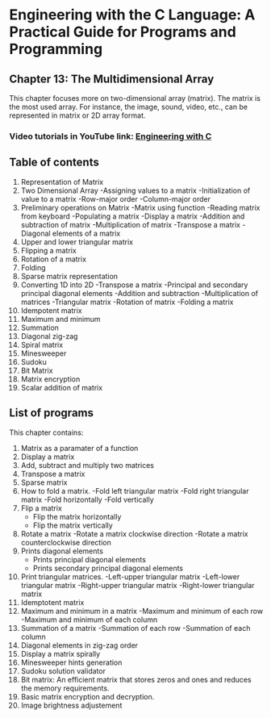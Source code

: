 
# Engineering with the C Language: A Practical Guide for Programs and Programming

## Chapter 13: The Multidimensional Array 

This chapter focuses more on two-dimensional array (matrix). The matrix is the most used array. For instance,
the image, sound, video, etc., can be represented in matrix or 2D array format.

### Video tutorials in YouTube link: [Engineering with C](https://www.youtube.com/@dr.patgiri) 

## Table of contents
1. Representation of Matrix
2. Two Dimensional Array 
	-Assigning values to a matrix 
	-Initialization of value to a matrix 
	-Row-major order 
	-Column-major order 
3. Preliminary operations on Matrix 
	-Matrix using function 
	-Reading matrix from keyboard 
	-Populating a matrix
	-Display a matrix 
	-Addition and subtraction of matrix 
	-Multiplication of matrix 
	-Transpose a matrix 
	-Diagonal elements of a matrix 
4. Upper and lower triangular matrix 
5. Flipping a matrix 
6. Rotation of a matrix 
7. Folding 
8. Sparse matrix representation 
9. Converting 1D into 2D 
	-Transpose a matrix 
	-Principal and secondary principal diagonal elements
	-Addition and subtraction 
	-Multiplication of matrices 
	-Triangular matrix 
	-Rotation of matrix 
	-Folding a matrix 
10. Idempotent matrix 
11. Maximum and minimum 
12. Summation 
13. Diagonal zig-zag 
14. Spiral matrix 
15. Minesweeper 
16. Sudoku 
17. Bit Matrix 
18. Matrix encryption 
19. Scalar addition of matrix

## List of programs

This chapter contains:
1. Matrix as a paramater of a function
2. Display a matrix
3. Add, subtract and multiply two matrices
4. Transpose a matrix
6. Sparse matrix
5. How to fold a matrix.
	-Fold left triangular matrix
	-Fold right triangular matrix
	-Fold horizontally
	-Fold vertically
6. Flip a matrix
	- Flip the matrix horizontally
	- Flip the matrix vertically
7. Rotate a matrix
	-Rotate a matrix clockwise direction
	-Rotate a matrix counterclockwise direction
8. Prints diagonal elements
	- Prints principal diagonal elements
	- Prints secondary principal diagonal elements
9. Print triangular matrices.
   	-Left-upper triangular matrix
   	-Left-lower triangular matrix 
	-Right-upper triangular matrix 
	-Right-lower triangular matrix
10. Idemptotent matrix
11. Maximum and minimum in a matrix
	-Maximum and minimum of each row
	-Maximum and minimum of each column
12. Summation of a matrix
	-Summation of each row
	-Summation of each column
13. Diagonal elements in zig-zag order
14. Display a matrix spirally
15. Minesweeper hints generation
16. Sudoku solution validator
17. Bit matrix: An efficient matrix that stores zeros and ones and reduces the memory requirements.
18. Basic matrix encryption and decryption.
19. Image brightness adjustement
